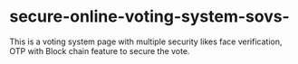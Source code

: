 # secure-online-voting-system-sovs-
This is a voting system page with multiple security likes face verification, OTP with Block chain feature to secure the vote.
